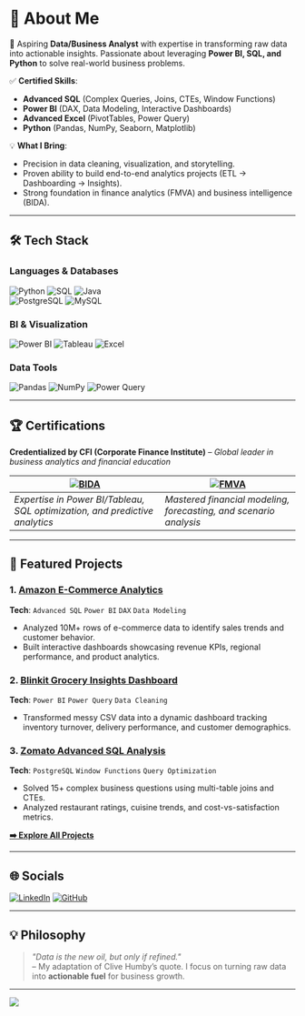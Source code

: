 
# 💫 About Me

<!-- 🎓 Fresh **BCA Graduate (2024)** | 📜 Pursuing **CFI Certifications (FMVA & BIDA**)<br> -->
🚀 Aspiring **Data/Business Analyst** with expertise in transforming raw data into actionable insights. Passionate about leveraging **Power BI, SQL, and Python** to solve real-world business problems.

✅ **Certified Skills**:  
- **Advanced SQL** (Complex Queries, Joins, CTEs, Window Functions)  
- **Power BI** (DAX, Data Modeling, Interactive Dashboards)
- **Advanced Excel** (PivotTables, Power Query)  
- **Python** (Pandas, NumPy, Seaborn, Matplotlib)


💡 **What I Bring**:  
- Precision in data cleaning, visualization, and storytelling.  
- Proven ability to build end-to-end analytics projects (ETL → Dashboarding → Insights).  
- Strong foundation in finance analytics (FMVA) and business intelligence (BIDA).  

---
## 🛠️ Tech Stack

### **Languages & Databases**  
![Python](https://img.shields.io/badge/Python-3670A0?logo=python&logoColor=white&style=flat)
![SQL](https://img.shields.io/badge/SQL-4479A1?logo=postgresql&logoColor=white&style=flat)
![Java](https://img.shields.io/badge/Java-ED8B00?logo=openjdk&logoColor=white&style=flat)  
![PostgreSQL](https://img.shields.io/badge/PostgreSQL-316192?logo=postgresql&logoColor=white&style=flat)
![MySQL](https://img.shields.io/badge/MySQL-00000F?logo=mysql&logoColor=white&style=flat)

### **BI & Visualization**  
![Power BI](https://img.shields.io/badge/Power_BI-F2C811?logo=powerbi&logoColor=black&style=flat)
![Tableau](https://img.shields.io/badge/Tableau-E97627?logo=tableau&logoColor=white&style=flat)
![Excel](https://img.shields.io/badge/Excel-217346?logo=microsoftexcel&logoColor=white&style=flat)

### **Data Tools**  
![Pandas](https://img.shields.io/badge/Pandas-150458?logo=pandas&logoColor=white&style=flat)
![NumPy](https://img.shields.io/badge/NumPy-013243?logo=numpy&logoColor=white&style=flat)
![Power Query](https://img.shields.io/badge/Power_Query-217346?logo=powerquery&logoColor=white&style=flat)

---

## 🏆 Certifications  
**Credentialized by CFI (Corporate Finance Institute)** – *Global leader in business analytics and financial education*  

| [![BIDA](https://img.shields.io/badge/BIDA®-Business%20Intelligence%20&%20Data%20Analyst-FF6F00?logo=CFI&logoColor=white&style=for-the-badge)](https://www.corporatefinanceinstitute.com/certifications/business-intelligence-data-analyst-bida/) | [![FMVA](https://img.shields.io/badge/FMVA®-Financial%20Modeling%20&%20Valuation%20Analyst-0077B5?logo=CFI&logoColor=white&style=for-the-badge)](https://www.corporatefinanceinstitute.com/certifications/fmva-financial-modeling-valuation-analyst-certification-fmva-program/) |  
|--------------------------------------------------------------------------------------------------------------------------------------------------------------------------------|------------------------------------------------------------------------------------------------------------------------------------------------------------------------------------------------------------------------------------------------------------------|  
| *Expertise in Power BI/Tableau, SQL optimization, and predictive analytics*                                                                                                   | *Mastered financial modeling, forecasting, and scenario analysis*                                                                                                                                 |  

---

## 🚀 Featured Projects

### 1. [Amazon E-Commerce Analytics](https://github.com/yourusername/Amazon-E-Commerce-Analytics-Advanced-SQL-Power-BI-Insights)  
**Tech**: `Advanced SQL` `Power BI` `DAX` `Data Modeling`  
- Analyzed 10M+ rows of e-commerce data to identify sales trends and customer behavior.  
- Built interactive dashboards showcasing revenue KPIs, regional performance, and product analytics.  

### 2. [Blinkit Grocery Insights Dashboard](https://github.com/yourusername/Blinkit_PowerBI_Dashboard)  
**Tech**: `Power BI` `Power Query` `Data Cleaning`  
- Transformed messy CSV data into a dynamic dashboard tracking inventory turnover, delivery performance, and customer demographics.  

### 3. [Zomato Advanced SQL Analysis](https://github.com/yourusername/Zomato-Advanced-SQL-Analytics)  
**Tech**: `PostgreSQL` `Window Functions` `Query Optimization`  
- Solved 15+ complex business questions using multi-table joins and CTEs.  
- Analyzed restaurant ratings, cuisine trends, and cost-vs-satisfaction metrics.  

**[➡️ Explore All Projects](https://github.com/devgupta55?tab=repositories)**

---

## 🌐 Socials  
[![LinkedIn](https://img.shields.io/badge/LinkedIn-Dev%20Gupta-0077B5?logo=linkedin&style=flat)](https://www.linkedin.com/in/dev-gupta55/)
[![GitHub](https://img.shields.io/badge/GitHub-Dev%20Gupta-181717?logo=github&style=flat)](https://github.com/devgupta55)

---

## 💡 Philosophy  
> *"Data is the new oil, but only if refined."*  
> – My adaptation of Clive Humby’s quote. I focus on turning raw data into **actionable fuel** for business growth.

---

[![](https://visitcount.itsvg.in/api?id=yourusername&label=Profile%20Views&color=0&icon=5&pretty=true)](https://visitcount.itsvg.in)
